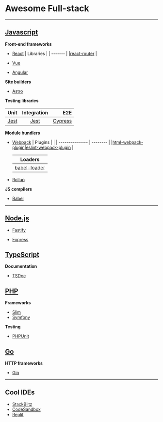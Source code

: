 # Awesome Full-stack

--------------------------------------

## [Javascript](https://developer.mozilla.org/en-US/docs/Web/JavaScript?retiredLocale=it)

**Front-end frameworks**

- [React](https://it.reactjs.org/)
  | Libraries |
  | ------- |
  |[react-router](https://reactrouter.com/) |

- [Vue](https://vuejs.org/)
- [Angular](https://angular.io/)

**Site builders**

- [Astro](https://astro.build/)

**Testing libraries**

| Unit        | Integration   | E2E  |
| ----------- |:-------------:| --------:|
| [Jest](https://jestjs.io/docs/expect)        | [Jest](https://jestjs.io/docs/expect)          | [Cypress](https://www.cypress.io/)

**Module bundlers**

- [Webpack](https://webpack.js.org/)
  | Plugins | |
  | --------------- | -------- |
  |[html-webpack-plugin](https://github.com/jantimon/html-webpack-plugin)|[eslint-webpack-plugin](https://github.com/webpack-contrib/eslint-webpack-plugin) |

  | Loaders |
  | ------- |
  |[babel-loader](https://github.com/babel/babel-loader) |

- [Rollup](https://rollupjs.org/guide/en/)

**JS compilers**

- [Babel](https://babeljs.io/)

--------------------------------------

## [Node.js](https://nodejs.org/it/)

- [Fastify](https://github.com/fastify/fastify)

- [Express](https://github.com/fastify/fastify)

## [TypeScript](https://www.typescriptlang.org/)

**Documentation**

- [TSDoc](https://tsdoc.org/)

## [PHP](https://www.php.net/)

**Frameworks**

- [Slim](https://www.slimframework.com/)
- [Symfony](https://symfony.com/)

**Testing**

- [PHPUnit](https://phpunit.de/)

## [Go](https://go.dev/)

**HTTP frameworks**

- [Gin](https://gin-gonic.com/)

--------------------------------------

## Cool IDEs

- [StackBlitz](https://stackblitz.com/)
- [CodeSandbox](https://codesandbox.io/)
- [Replit](https://replit.com/)
